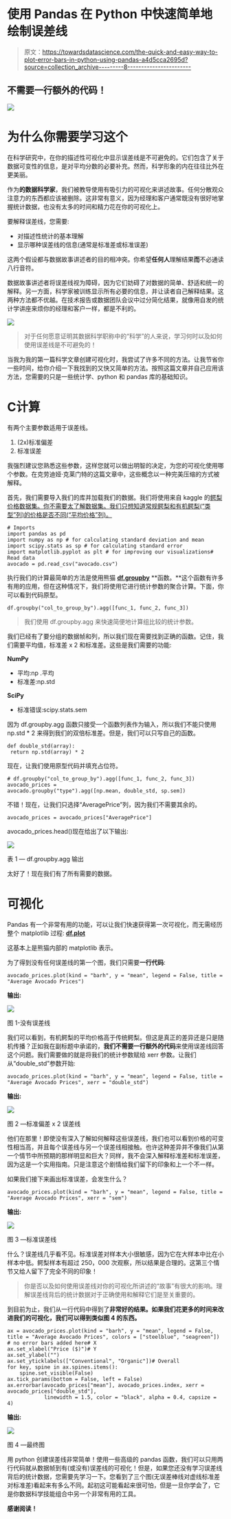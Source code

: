 # 使用 Pandas 在 Python 中快速简单地绘制误差线

> 原文：<https://towardsdatascience.com/the-quick-and-easy-way-to-plot-error-bars-in-python-using-pandas-a4d5cca2695d?source=collection_archive---------8----------------------->

## 不需要一行额外的代码！

![](img/a5315bcd4ce7d544df6a20255e295f2c.png)

# 为什么你需要学习这个

在科学研究中，在你的描述性可视化中显示误差线是不可避免的。它们包含了关于数据可变性的信息，是对平均分数的必要补充。然而，科学形象的内在往往比外在更美丽。

作为**的数据科学家**，我们被教导使用有吸引力的可视化来讲述故事。任何分散观众注意力的东西都应该被删除。这非常有意义，因为经理和客户通常既没有很好地掌握统计数据，也没有太多的时间和精力花在你的可视化上。

要解释误差线，您需要:

*   对描述性统计的基本理解
*   显示哪种误差线的信息(通常是标准差或标准误差)

这两个假设都与数据故事讲述者的目的相冲突。你希望**任何人**理解结果**而**不必通读八行音符。

数据故事讲述者将误差线视为障碍，因为它们妨碍了对数据的简单、舒适和统一的解释。另一方面，科学家被训练显示所有必要的信息，并让读者自己解释结果。这两种方法都不优越。在技术报告或数据团队会议中过分简化结果，就像用自发的统计学讲座来烦你的经理和客户一样，都是不利的。

![](img/42a77b00b049119518f2be1e0b264093.png)

> 对于任何愿意证明其数据科学职称中的“科学”的人来说，学习何时以及如何使用误差线是不可避免的！

当我为我的第一篇科学文章创建可视化时，我尝试了许多不同的方法。让我节省你一些时间，给你介绍一下我找到的又快又简单的方法。按照这篇文章并自己应用该方法，您需要的只是一些统计学、python 和 pandas 库的基础知识。

# C计算

有两个主要参数适用于误差线。

1.  (2x)标准偏差
2.  标准误差

我强烈建议您熟悉这些参数，这样您就可以做出明智的决定，为您的可视化使用哪个参数。在克劳迪娅·克莱门特的这篇文章中，这些概念以一种完美压缩的方式被解释。

首先，我们需要导入我们的库并加载我们的数据。我们将使用来自 kaggle 的[鳄梨价格数据集。你不需要太了解数据集。我们只想知道常规鳄梨和有机鳄梨(“类型”列)的价格是否不同(“平均价格”列)。](https://www.kaggle.com/neuromusic/avocado-prices)

```
# Imports
import pandas as pd
import numpy as np # for calculating standard deviation and mean
import scipy.stats as sp # for calculating standard error
import matplotlib.pyplot as plt # for improving our visualizations# Read data
avocado = pd.read_csv("avocado.csv")
```

执行我们的计算最简单的方法是使用熊猫 [**df.groupby**](https://pandas.pydata.org/pandas-docs/stable/reference/api/pandas.DataFrame.groupby.html) **函数。**这个函数有许多有用的应用，但在这种情况下，我们将使用它进行统计参数的聚合计算。下面，你可以看到代码原型。

```
df.groupby("col_to_group_by").agg([func_1, func_2, func_3])
```

> 我们使用 df.groupby.agg 来快速简便地计算组比较的统计参数。

我们已经有了要分组的数据帧和列，所以我们现在需要找到正确的函数。记住，我们需要平均值，标准差 x 2 和标准差。这些是我们需要的功能:

**NumPy**

*   平均:np .平均
*   标准差:np.std

**SciPy**

*   标准错误:scipy.stats.sem

因为 df.groupby.agg 函数只接受一个函数列表作为输入，所以我们不能只使用 np.std * 2 来得到我们的双倍标准差。但是，我们可以只写自己的函数。

```
def double_std(array):
 return np.std(array) * 2
```

现在，让我们使用原型代码并填充占位符。

```
# df.groupby("col_to_group_by").agg([func_1, func_2, func_3])
avocado_prices = 
avocado.groupby("type").agg([np.mean, double_std, sp.sem])
```

不错！现在，让我们只选择“AveragePrice”列，因为我们不需要其余的。

```
avocado_prices = avocado_prices["AveragePrice"]
```

avocado_prices.head()现在给出了以下输出:

![](img/6468384b198ba57d986725b335d48ae0.png)

表 1 — df.groupby.agg 输出

太好了！现在我们有了所有需要的数据。

# **可视化**

Pandas 有一个非常有用的功能，可以让我们快速获得第一次可视化，而无需经历整个 matplotlib 过程: [**df.plot**](https://pandas.pydata.org/pandas-docs/version/0.23.4/generated/pandas.DataFrame.plot.html)

这基本上是熊猫内部的 matplotlib 表示。

为了得到没有任何误差线的第一个图，我们只需要**一行代码**:

```
avocado_prices.plot(kind = "barh", y = "mean", legend = False, title = "Average Avocado Prices")
```

**输出:**

![](img/657d25f8e5d992e9df2285298bb3fba0.png)

图 1-没有误差线

我们可以看到，有机鳄梨的平均价格高于传统鳄梨。但这是真正的差异还是只是随机传播？正如我在副标题中承诺的，**我们不需要一行额外的代码**来使用误差线回答这个问题。我们需要做的就是将我们的统计参数赋给 xerr 参数。让我们从“double_std”参数开始:

```
avocado_prices.plot(kind = "barh", y = "mean", legend = False, title = "Average Avocado Prices", xerr = "double_std")
```

**输出:**

![](img/2509a213e59a99d33dc80e79b71342d1.png)

图 2 —标准偏差 x 2 误差线

他们在那里！即使没有深入了解如何解释这些误差线，我们也可以看到价格的可变性相当高，并且每个误差线与另一个误差线相接触。也许这种差异并不像我们从第一个情节中所预期的那样明显和巨大？同样，我不会深入解释标准差和标准误差，因为这是一个实用指南。只是注意这个剧情给我们留下的印象和上一个不一样。

如果我们接下来画出标准误差，会发生什么？

```
avocado_prices.plot(kind = "barh", y = "mean", legend = False, title = "Average Avocado Prices", xerr = "sem")
```

**输出:**

![](img/425e1c1cd8657ec375f25aeff819e96d.png)

图 3 —标准误差线

什么？误差线几乎看不见。标准误差对样本大小很敏感，因为它在大样本中比在小样本中低。鳄梨样本有超过 250，000 次观察，所以结果是合理的。这第三个情节又给人留下了完全不同的印象！

> 你是否以及如何使用误差线对你的可视化所讲述的“故事”有很大的影响。理解误差线背后的统计数据对于正确使用和解释它们是至关重要的。

到目前为止，我们从一行代码中得到了**非常好的结果。如果我们花更多的时间来改进我们的可视化，我们可以得到类似图 4 的东西。**

```
ax = avocado_prices.plot(kind = "barh", y = "mean", legend = False, title = "Average Avocado Prices", colors = ["steelblue", "seagreen"]) # no error bars added here# X
ax.set_xlabel("Price ($)")# Y
ax.set_ylabel("")
ax.set_yticklabels(["Conventional", "Organic"])# Overall
for key, spine in ax.spines.items():
    spine.set_visible(False)
ax.tick_params(bottom = False, left = False)
ax.errorbar(avocado_prices["mean"], avocado_prices.index, xerr = avocado_prices["double_std"], 
            linewidth = 1.5, color = "black", alpha = 0.4, capsize = 4)
```

**输出:**

![](img/a5315bcd4ce7d544df6a20255e295f2c.png)

图 4 —最终图

用 python 创建误差线非常简单！使用一些高级的 pandas 函数，我们可以只用两行代码就从数据帧到有(或没有)误差线的可视化！但是，如果您还没有学习误差线背后的统计数据，您需要先学习一下。您看到了三个图(无误差棒线对虚线标准差对标准差)看起来有多么不同。起初这可能看起来很可怕，但是一旦你学会了，它是你数据科学技能组合中另一个非常有用的工具。

**感谢阅读！**